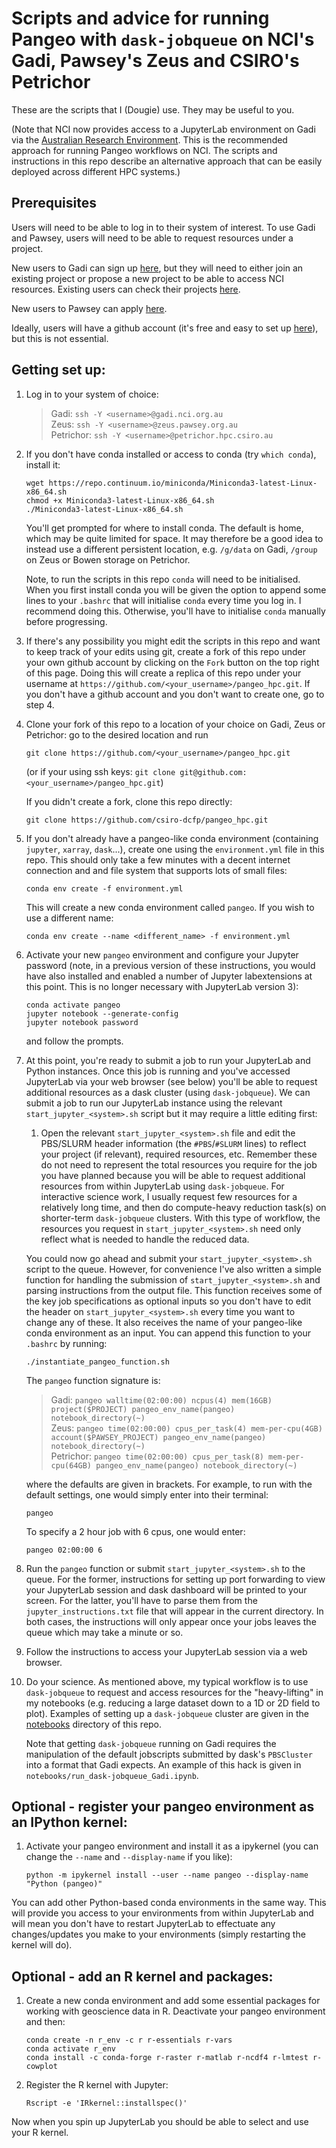 # Scripts and advice for running Pangeo with `dask-jobqueue` on NCI's Gadi, Pawsey's Zeus and CSIRO's Petrichor
These are the scripts that I (Dougie) use. They may be useful to you.

(Note that NCI now provides access to a JupyterLab environment on Gadi via the [Australian Research Environment](https://are.nci.org.au/). This is the recommended approach for running Pangeo workflows on NCI. The scripts and instructions in this repo describe an alternative approach that can be easily deployed across different HPC systems.)

## Prerequisites
Users will need to be able to log in to their system of interest. To use Gadi and Pawsey, users will need to be able to request resources under a project. 

New users to Gadi can sign up [here](https://my.nci.org.au/mancini/signup/0), but they will need to either join an existing project or propose a new project to be able to access NCI resources. Existing users can check their projects [here](https://my.nci.org.au/mancini/).

New users to Pawsey can apply [here](https://pawsey.org.au/supercomputing/).

Ideally, users will have a github account (it's free and easy to set up [here](https://github.com/join)), but this is not essential.

## Getting set up:
1. Log in to your system of choice:
	> Gadi: `ssh -Y <username>@gadi.nci.org.au`\
	> Zeus: `ssh -Y <username>@zeus.pawsey.org.au`\
	> Petrichor: `ssh -Y <username>@petrichor.hpc.csiro.au`

2. If you don't have conda installed or access to conda (try `which conda`), install it:  
	```
	wget https://repo.continuum.io/miniconda/Miniconda3-latest-Linux-x86_64.sh
	chmod +x Miniconda3-latest-Linux-x86_64.sh
	./Miniconda3-latest-Linux-x86_64.sh
	```  
	You'll get prompted for where to install conda. The default is home, which may be quite limited for space. It may therefore be a good idea to instead use a different persistent location, e.g. `/g/data` on Gadi, `/group` on Zeus or Bowen storage on Petrichor.
	
	Note, to run the scripts in this repo `conda` will need to be initialised. When you first install conda you will be given the option to append some lines to your `.bashrc` that will initialise `conda` every time you log in. I recommend doing this. Otherwise, you'll have to initialise `conda` manually before progressing.
	
3. If there's any possibility you might edit the scripts in this repo and want to keep track of your edits using git, create a fork of this repo under your own github account by clicking on the `Fork` button on the top right of this page. Doing this will create a replica of this repo under your username at `https://github.com/<your_username>/pangeo_hpc.git`. If you don't have a github account and you don't want to create one, go to step 4.
	
4. Clone your fork of this repo to a location of your choice on Gadi, Zeus or Petrichor: go to the desired location and run 
	```
	git clone https://github.com/<your_username>/pangeo_hpc.git
	``` 
	(or if your using ssh keys: `git clone git@github.com:<your_username>/pangeo_hpc.git`)
	
	If you didn't create a fork, clone this repo directly: 
	```
	git clone https://github.com/csiro-dcfp/pangeo_hpc.git
	```

5. If you don't already have a pangeo-like conda environment (containing `jupyter`, `xarray`, `dask`...), create one using the `environment.yml` file in this repo. This should only take a few minutes with a decent internet connection and and file system that supports lots of small files: 
	```
	conda env create -f environment.yml
	```
	This will create a new conda environment called `pangeo`. If you wish to use a different name: 
	```
	conda env create --name <different_name> -f environment.yml
	```

6. Activate your new `pangeo` environment and configure your Jupyter password (note, in a previous version of these instructions, you would have also installed and enabled a number of Jupyter labextensions at this point. This is no longer necessary with JupyterLab version 3): 
	```
	conda activate pangeo
	jupyter notebook --generate-config
	jupyter notebook password
	```
	and follow the prompts.
	
8. At this point, you're ready to submit a job to run your JupyterLab and Python instances. Once this job is running and you've accessed JupyterLab via your web browser (see below) you'll be able to request additional resources as a dask cluster (using `dask-jobqueue`). We can submit a job to run our JupyterLab instance using the relevant `start_jupyter_<system>.sh` script but it may require a little editing first:

	1. Open the relevant `start_jupyter_<system>.sh` file and edit the PBS/SLURM header information (the `#PBS`/`#SLURM` lines) to reflect your project (if relevant), required resources, etc. Remember these do not need to represent the total resources you require for the job you have planned because you will be able to request additional resources from within JupyterLab using `dask-jobqueue`. For interactive science work, I usually request few resources for a relatively long time, and then do compute-heavy reduction task(s) on shorter-term `dask-jobqueue` clusters. With this type of workflow, the resources you request in `start_jupyter_<system>.sh` need only reflect what is needed to handle the reduced data.

	You could now go ahead and submit your `start_jupyter_<system>.sh` script to the queue. However, for convenience I've also written a simple function for handling the submission of `start_jupyter_<system>.sh` and parsing instructions from the output file. This function receives some of the key job specifications as optional inputs so you don't have to edit the header on `start_jupyter_<system>.sh` every time you want to change any of these. It also receives the name of your pangeo-like conda environment as an input. You can append this function to your `.bashrc` by running: 
	```
	./instantiate_pangeo_function.sh
	```
	The `pangeo` function signature is:
	> Gadi: `pangeo walltime(02:00:00) ncpus(4) mem(16GB) project($PROJECT) pangeo_env_name(pangeo) notebook_directory(~)`\
	> Zeus: `pangeo time(02:00:00) cpus_per_task(4) mem-per-cpu(4GB) account($PAWSEY_PROJECT) pangeo_env_name(pangeo) notebook_directory(~)`\
	> Petrichor: `pangeo time(02:00:00) cpus_per_task(8) mem-per-cpu(64GB) pangeo_env_name(pangeo) notebook_directory(~)`
	
	where the defaults are given in brackets. For example, to run with the default settings, one would simply enter into their terminal:
	```
	pangeo
	```
	To specify a 2 hour job with 6 cpus, one would enter:
	```
	pangeo 02:00:00 6
	```

9. Run the `pangeo` function or submit `start_jupyter_<system>.sh` to the queue. For the former, instructions for setting up port forwarding to view your JupyterLab session and dask dashboard will be printed to your screen. For the latter, you'll have to parse them from the `jupyter_instructions.txt` file that will appear in the current directory. In both cases, the instructions will only appear once your jobs leaves the queue which may take a minute or so.

10. Follow the instructions to access your JupyterLab session via a web browser.

11. Do your science. As mentioned above, my typical workflow is to use `dask-jobqueue` to request and access resources for the "heavy-lifting" in my notebooks (e.g. reducing a large dataset down to a 1D or 2D field to plot). Examples of setting up a `dask-jobqueue` cluster are given in the [notebooks](https://github.com/csiro-dcfp/pangeo_hpc/tree/master/notebooks) directory of this repo. 

	Note that getting `dask-jobqueue` running on Gadi requires the manipulation of the default jobscripts submitted by dask's `PBSCluster` into a format that Gadi expects. An example of this hack is given in `notebooks/run_dask-jobqueue_Gadi.ipynb`. 


## Optional - register your pangeo environment as an IPython kernel:
1. Activate your pangeo environment and install it as a ipykernel (you can change the `--name` and `--display-name` if you like):
	```
	python -m ipykernel install --user --name pangeo --display-name "Python (pangeo)"
	```
  You can add other Python-based conda environments in the same way. This will provide you access to your environments from within JupyterLab and will mean you don't have to restart JupyterLab to effectuate any changes/updates you make to your environments (simply restarting the kernel will do).


## Optional - add an R kernel and packages:
1. Create a new conda environment and add some essential packages for working with geoscience data in R. Deactivate your pangeo environment and then:
	```
	conda create -n r_env -c r r-essentials r-vars
	conda activate r_env
	conda install -c conda-forge r-raster r-matlab r-ncdf4 r-lmtest r-cowplot
	```

2. Register the R kernel with Jupyter:
	```
	Rscript -e 'IRkernel::installspec()'
	```

Now when you spin up JupyterLab you should be able to select and use your R kernel. 
